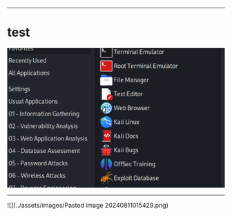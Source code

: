 



---
# test

<img src="../assets/images/Pasted image 20240811015429.png" alt="Meta">

---

![](../assets/images/Pasted image 20240811015429.png)




